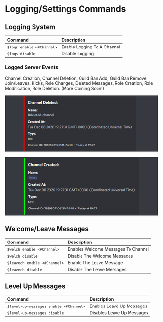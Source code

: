 # Logging/Settings Commands

## Logging System 

| Command | Description |
| :--- | :--- |
| `$logs enable <#Channel>` | Enable Logging To A Channel |
| `$logs disable` | Disable Logging |

### Logged Server Events

Channel Creation, Channel Deletion, Guild Ban Add, Guild Ban Remove, Join/Leaves, Kicks, Role Changes, Deleted Messages, Role Creation, Role Modification, Role Deletion. \(More Coming Soon!\)

![Channel Deleted](../.gitbook/assets/b4ff90c7d2fbc429fadd2b3a048e375c.png)

![Channel Created](../.gitbook/assets/7ec51473c2d5e3cdcefad96a79205860.png)

## Welcome/Leave Messages

| Command | Description |
| :--- | :--- |
| `$welch enable <#Channel>` | Enables Welcome Messages To Channel |
| `$welch disable`  | Disable The Welcome Messages |
| `$leavech enable <#Channel>` | Enable The Leave Message |
| `$leavech disable` | Disable The Leave Messages |

## Level Up Messages <a id="welcome-leave-messages"></a>

| Command | Description |
| :--- | :--- |
| `$level-up-messages enable <#Channel>` | Enables Leave Up Messages |
| `$level-up-messages disable` | Disables Leave Up Messages |

